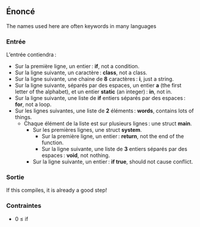 ## Énoncé

The names used here are often keywords in many languages

### Entrée

L’entrée contiendra :

- Sur la première ligne, un entier : **if**, not a condition.
- Sur la ligne suivante, un caractère : **class**, not a class.
- Sur la ligne suivante, une chaine de **8** caractères : **i**, just a string.
- Sur la ligne suivante, séparés par des espaces, un entier **a** (the first
  letter of the alphabet), et un entier **static** (an integer) : **in**, not
  in.
- Sur la ligne suivante, une liste de **if** entiers séparés par des espaces :
  **for**, not a loop.
- Sur les lignes suivantes, une liste de **2** éléments : **words**, contains
  lots of things.
    - Chaque élément de la liste est sur plusieurs lignes : une struct
      **main**.
        - Sur les premières lignes, une struct **system**.
            - Sur la première ligne, un entier : **return**, not the end of the
              function.
            - Sur la ligne suivante, une liste de **3** entiers séparés par des
              espaces : **void**, not nothing.
        - Sur la ligne suivante, un entier : **if true**, should not cause
          conflict.

### Sortie

If this compiles, it is already a good step!

### Contraintes

- 0 ≤ if

